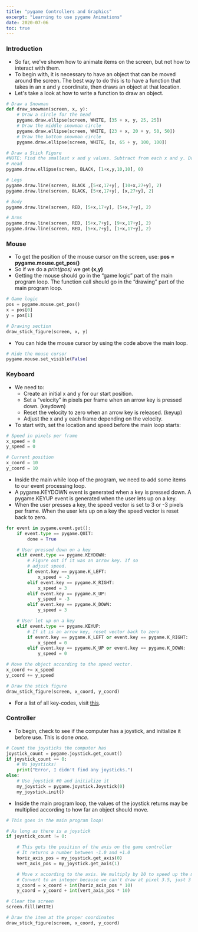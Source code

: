 ```yaml
---
title: "pygame Controllers and Graphics"
excerpt: "Learning to use pygame Animations"
date: 2020-07-06
toc: true
---
```



### Introduction

- So far, we've shown how to animate items on the screen, but not how to interact with them.
- To begin with, it is necessary to have an object that can be moved around the screen. The best way to do this is to have a function that takes in an x and y coordinate, then draws an object at that location.
- Let's take a look at how to write a function to draw an object.

```python
# Draw a Snowman
def draw_snowman(screen, x, y):
    # Draw a circle for the head
    pygame.draw.ellipse(screen, WHITE, [35 + x, y, 25, 25])
    # Draw the middle snowman circle
    pygame.draw.ellipse(screen, WHITE, [23 + x, 20 + y, 50, 50])
    # Draw the bottom snowman circle
    pygame.draw.ellipse(screen, WHITE, [x, 65 + y, 100, 100])

# Draw a Stick Figure
#NOTE: Find the smallest x and y values. Subtract from each x and y. Don't mess with the width and height.
# Head
pygame.draw.ellipse(screen, BLACK, [1+x,y,10,10], 0)

# Legs
pygame.draw.line(screen, BLACK ,[5+x,17+y], [10+x,27+y], 2)
pygame.draw.line(screen, BLACK, [5+x,17+y], [x,27+y], 2)

# Body
pygame.draw.line(screen, RED, [5+x,17+y], [5+x,7+y], 2)

# Arms
pygame.draw.line(screen, RED, [5+x,7+y], [9+x,17+y], 2)
pygame.draw.line(screen, RED, [5+x,7+y], [1+x,17+y], 2)
```

### Mouse

- To get the position of the mouse cursor on the screen, use: **pos = pygame.mouse.get_pos()**
-  So if we do a *print(pos)* we get **(x,y)**
- Getting the mouse should go in the “game logic” part of the main program loop. The function call should go in the “drawing” part of the main program loop.
```python
# Game logic
pos = pygame.mouse.get_pos()
x = pos[0]
y = pos[1]

# Drawing section
draw_stick_figure(screen, x, y)
```

- You can hide the mouse cursor by using the code above the main loop.

```python
# Hide the mouse cursor
pygame.mouse.set_visible(False)
```

### Keyboard

- We need to:
  - Create an initial x and y for our start position.
  - Set a “velocity” in pixels per frame when an arrow key is pressed down. (keydown)
  - Reset the velocity to zero when an arrow key is released. (keyup)
  - Adjust the x and y each frame depending on the velocity.
- To start with, set the location and speed before the main loop starts:

```python
# Speed in pixels per frame
x_speed = 0
y_speed = 0

# Current position
x_coord = 10
y_coord = 10
```

- Inside the main while loop of the program, we need to add some items to our event processing loop.
- A pygame.KEYDOWN event is generated when a key is pressed down. A pygame.KEYUP event is generated when the user lets up on a key.
- When the user presses a key, the speed vector is set to 3 or -3 pixels per frame. When the user lets up on a key the speed vector is reset back to zero.

```python
for event in pygame.event.get():
    if event.type == pygame.QUIT:
        done = True

    # User pressed down on a key
    elif event.type == pygame.KEYDOWN:
        # Figure out if it was an arrow key. If so
        # adjust speed.
        if event.key == pygame.K_LEFT:
            x_speed = -3
        elif event.key == pygame.K_RIGHT:
            x_speed = 3
        elif event.key == pygame.K_UP:
            y_speed = -3
        elif event.key == pygame.K_DOWN:
            y_speed = 3

    # User let up on a key
    elif event.type == pygame.KEYUP:
        # If it is an arrow key, reset vector back to zero
        if event.key == pygame.K_LEFT or event.key == pygame.K_RIGHT:
            x_speed = 0
        elif event.key == pygame.K_UP or event.key == pygame.K_DOWN:
            y_speed = 0

# Move the object according to the speed vector.
x_coord += x_speed
y_coord += y_speed

# Draw the stick figure
draw_stick_figure(screen, x_coord, y_coord)
```

- For a list of all key-codes, visit [this](https://www.pygame.org/docs/ref/key.html).

### Controller

- To begin, check to see if the computer has a joystick, and initialize it before use. This is done *once*.

```python
# Count the joysticks the computer has
joystick_count = pygame.joystick.get_count()
if joystick_count == 0:
    # No joysticks!
    print("Error, I didn't find any joysticks.")
else:
    # Use joystick #0 and initialize it
    my_joystick = pygame.joystick.Joystick(0)
    my_joystick.init()
```

- Inside the main program loop, the values of the joystick returns may be multiplied according to how far an object should move.

```python
# This goes in the main program loop!

# As long as there is a joystick
if joystick_count != 0:

    # This gets the position of the axis on the game controller
    # It returns a number between -1.0 and +1.0
    horiz_axis_pos = my_joystick.get_axis(0)
    vert_axis_pos = my_joystick.get_axis(1)

    # Move x according to the axis. We multiply by 10 to speed up the movement.
    # Convert to an integer because we can't draw at pixel 3.5, just 3 or 4.
    x_coord = x_coord + int(horiz_axis_pos * 10)
    y_coord = y_coord + int(vert_axis_pos * 10)

# Clear the screen
screen.fill(WHITE)

# Draw the item at the proper coordinates
draw_stick_figure(screen, x_coord, y_coord)
```
